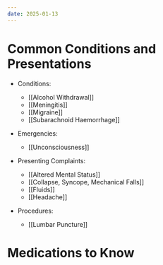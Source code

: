 ```yaml
---
date: 2025-01-13
---
```

# Common Conditions and Presentations
<!-- QueryToSerialize: list rows.file.link from "01 Disciplines" where  contains(Rotations, "[" + this.file.name + "](" + replace(this.file.folder + "/" + this.file.name + "." + this.file.ext, " ", "%20")   + ")") OR contains(Rotations, this.file.link) or contains(file.path,this.file.name) sort file.name asc group by reverse(split(file.folder, "/"))[0] -->
<!-- SerializedQuery: list rows.file.link from "01 Disciplines" where  contains(Rotations, "[" + this.file.name + "](" + replace(this.file.folder + "/" + this.file.name + "." + this.file.ext, " ", "%20")   + ")") OR contains(Rotations, this.file.link) or contains(file.path,this.file.name) sort file.name asc group by reverse(split(file.folder, "/"))[0] -->
- Conditions: 
    - [[Alcohol Withdrawal]]
    - [[Meningitis]]
    - [[Migraine]]
    - [[Subarachnoid Haemorrhage]]

- Emergencies: 
    - [[Unconsciousness]]

- Presenting Complaints: 
    - [[Altered Mental Status]]
    - [[Collapse, Syncope, Mechanical Falls]]
    - [[Fluids]]
    - [[Headache]]

- Procedures: 
    - [[Lumbar Puncture]]

<!-- SerializedQuery END -->

# Medications to Know
<!-- QueryToSerialize: list from "03 Medications" where  contains(Rotations, "[" + this.file.name + "](" + replace(this.file.folder + "/" + this.file.name + "." + this.file.ext, " ", "%20")   + ")") OR contains(Rotations, this.file.link) or contains(file.path,this.file.name) sort file.name asc -->
